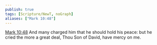 ```yaml
---
publish: true
tags: [Scripture/NewT, noGraph]
aliases: ["Mark 10:48"]
---
```

[Mark 10:48](https://churchofjesuschrist.org/study/scriptures/nt/mark/10?lang=eng&id=p48#p48) And many charged him that he should hold his peace: but he cried the more a great deal, Thou Son of David, have mercy on me.
